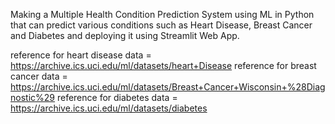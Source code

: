 Making a Multiple Health Condition Prediction System using ML in Python that can predict various conditions
such as Heart Disease, Breast Cancer and Diabetes and deploying it using Streamlit Web App.

reference for heart disease data = https://archive.ics.uci.edu/ml/datasets/heart+Disease
reference for breast cancer data = https://archive.ics.uci.edu/ml/datasets/Breast+Cancer+Wisconsin+%28Diagnostic%29
reference for diabetes data = https://archive.ics.uci.edu/ml/datasets/diabetes


